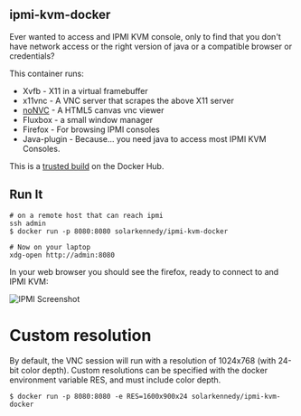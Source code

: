 ## ipmi-kvm-docker

Ever wanted to access and IPMI KVM console, only to find that you don't
have network access or the right version of java or a compatible 
browser or credentials?

This container runs:

* Xvfb - X11 in a virtual framebuffer
* x11vnc - A VNC server that scrapes the above X11 server
* [noNVC](https://kanaka.github.io/noVNC/) - A HTML5 canvas vnc viewer
* Fluxbox - a small window manager
* Firefox - For browsing IPMI consoles
* Java-plugin - Because... you need java to access most IPMI KVM Consoles.

This is a [trusted build](https://registry.hub.docker.com/u/solarkennedy/ipmi-kvm-docker/)
on the Docker Hub.

## Run It

    # on a remote host that can reach ipmi
    ssh admin
    $ docker run -p 8080:8080 solarkennedy/ipmi-kvm-docker
    
    # Now on your laptop
    xdg-open http://admin:8080

In your web browser you should see the firefox, ready to connect to 
and IPMI KVM:

![IPMI Screenshot](https://raw.githubusercontent.com/solarkennedy/ipmi-kvm-docker/master/screenshot.png)

# Custom resolution

By default, the VNC session will run with a resolution of 1024x768 (with 24-bit color depth).
Custom resolutions can be specified with the docker environment variable RES, and must include color depth.

    $ docker run -p 8080:8080 -e RES=1600x900x24 solarkennedy/ipmi-kvm-docker
